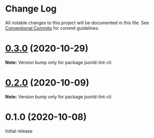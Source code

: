 # Change Log

All notable changes to this project will be documented in this file.
See [Conventional Commits](https://conventionalcommits.org) for commit guidelines.

# [0.3.0](https://github.com/mattrglobal/jsonld-lint/compare/jsonld-lint-cli@0.2.0...jsonld-lint-cli@0.3.0) (2020-10-29)

**Note:** Version bump only for package jsonld-lint-cli

# [0.2.0](https://github.com/mattrglobal/jsonld-lint/compare/jsonld-lint-cli@0.1.0...jsonld-lint-cli@0.2.0) (2020-10-09)

**Note:** Version bump only for package jsonld-lint-cli

# 0.1.0 (2020-10-08)

Initial release
